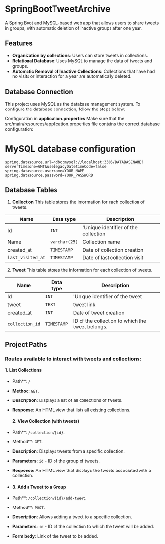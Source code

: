 
# SpringBootTweetArchive
A Spring Boot and MySQL-based web app that allows users to share tweets in groups, with automatic deletion of inactive groups after one year.


## Features

 - **Organization by collections**: Users can store tweets in collections.
 - **Relational Database**: Uses MySQL to manage the data of  tweets and groups.
 - **Automatic Removal of Inactive Collections**: Collections that have had no visits or interaction for a year are automatically deleted.
  
## Database Connection
This project uses MySQL as the database management system. To configure the database connection, follow the steps below:

Configuration in **application.properties**
Make sure that the src/main/resources/application.properties file contains the correct database configuration:

# MySQL database configuration

    spring.datasource.url=jdbc:mysql://localhost:3306/DATABASENAME?serverTimezone=GMT&useLegacyDatetimeCode=false
	spring.datasource.username=YOUR_NAME
	spring.datasource.password=YOUR_PASSWORD

## Database Tables

 1. **Collection**
 This table stores the information for each collection of tweets.

|          Name      |Data type|Description                         |
|----------------|-------------------------------|-----------------------------|
|Id|`INT`            |'Unique identifier of the collection            |
|Name|`varchar(25)`            |Collection name            |
|created_at|`TIMESTAMP`|Date of collection creation|
|`last_visited_at`|`TIMESTAMP`|Date of last collection visit|
2. **Tweet**
 This table stores the information for each collection of tweets.

|          Name      |Data type|Description                         |
|----------------|-------------------------------|-----------------------------|
|Id|`INT`            |'Unique identifier of the tweet|
|tweet|`TEXT`            |tweet link            |
|created_at|`INT`|Date of tweet creation|
|`collection_id`|`TIMESTAMP`|ID of the collection to which the tweet belongs.|
## Project Paths
### Routes available to interact with tweets and collections:
#### **1. List Collections**
- Path**: `/`
- **Method**: `GET`.
- **Description**: Displays a list of all collections of tweets.
- **Response**: An HTML view that lists all existing collections.
  #### **2. View Collection (with tweets)**

- Path**: `/collection/{id}`.
- Method**: `GET`.
- **Description**: Displays tweets from a specific collection.
- **Parameters**: `id` - ID of the group of tweets.
- **Response**: An HTML view that displays the tweets associated with a collection.
- #### **3. Add a Tweet to a Group**

- Path**: `/collection/{id}/add-tweet`.
- Method**: `POST`.
- **Description**: Allows adding a tweet to a specific collection.
- **Parameters**: `id` - ID of the collection to which the tweet will be added.
- **Form body**: Link of the tweet to be added.
